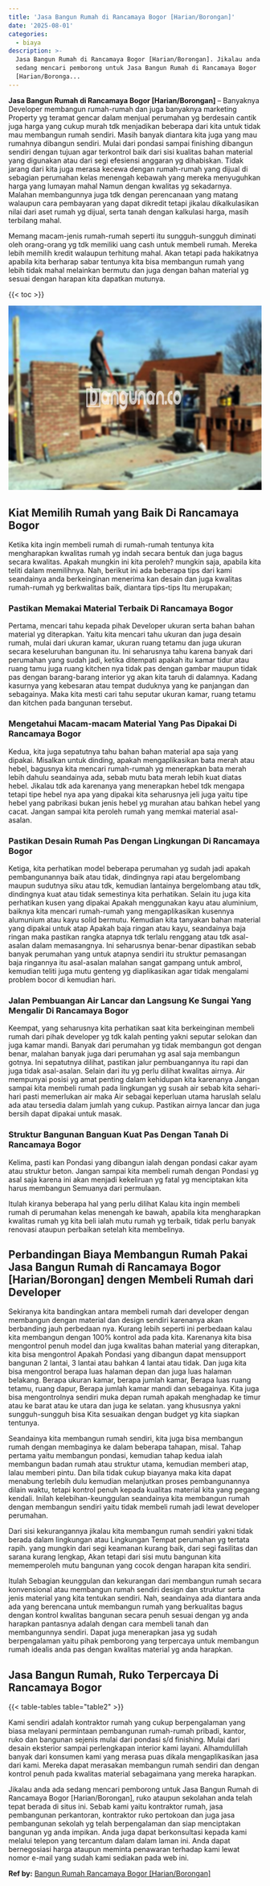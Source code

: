 ```yaml
---
title: 'Jasa Bangun Rumah di Rancamaya Bogor [Harian/Borongan]'
date: '2025-08-01'
categories:
  - biaya
description: >-
  Jasa Bangun Rumah di Rancamaya Bogor [Harian/Borongan]. Jikalau anda ada
  sedang mencari pemborong untuk Jasa Bangun Rumah di Rancamaya Bogor
  [Harian/Boronga...
---
```


**Jasa Bangun Rumah di Rancamaya Bogor \[Harian/Borongan\]** – Banyaknya Developer membangun rumah-rumah dan juga banyaknya marketing Property yg teramat gencar dalam menjual perumahan yg berdesain cantik juga harga yang cukup murah tdk menjadikan beberapa dari kita untuk tidak mau membangun rumah sendiri. Masih banyak diantara kita juga yang mau rumahnya dibangun sendiri. Mulai dari pondasi sampai finishing dibangun sendiri dengan tujuan agar terkontrol baik dari sisi kualitas bahan material yang digunakan atau dari segi efesiensi anggaran yg dihabiskan. Tidak jarang dari kita juga merasa kecewa dengan rumah-rumah yang dijual di sebagian perumahan kelas menengah kebawah yang mereka menyuguhkan harga yang lumayan mahal Namun dengan kwalitas yg sekadarnya. Malahan membangunnya juga tdk dengan perencanaan yang matang walaupun cara pembayaran yang dapat dikredit tetapi jikalau dikalkulasikan nilai dari aset rumah yg dijual, serta tanah dengan kalkulasi harga, masih terbilang mahal.

Memang macam-jenis rumah-rumah seperti itu sungguh-sungguh diminati oleh orang-orang yg tdk memiliki uang cash untuk membeli rumah. Mereka lebih memilih kredit walaupun terhitung mahal. Akan tetapi pada hakikatnya apabila kita berharap sabar tentunya kita bisa membangun rumah yang lebih tidak mahal melainkan bermutu dan juga dengan bahan material yg sesuai dengan harapan kita dapatkan mutunya.

{{< toc >}}

![Jasa Bangun Rumah di Rancamaya Bogor [Harian/Borongan]](/images/borong-bangunan-23.png)

## Kiat Memilih Rumah yang Baik Di Rancamaya Bogor

Ketika kita ingin membeli rumah di rumah-rumah tentunya kita mengharapkan kwalitas rumah yg indah secara bentuk dan juga bagus secara kwalitas. Apakah mungkin ini kita peroleh? mungkin saja, apabila kita teliti dalam memilihnya. Nah, berikut ini ada beberapa tips dari kami seandainya anda berkeinginan menerima kan desain dan juga kwalitas rumah-rumah yg berkwalitas baik, diantara tips-tips Itu merupakan;

### Pastikan Memakai Material Terbaik Di Rancamaya Bogor

Pertama, mencari tahu kepada pihak Developer ukuran serta bahan bahan material yg diterapkan. Yaitu kita mencari tahu ukuran dan juga desain rumah, mulai dari ukuran kamar, ukuran ruang tetamu dan juga ukuran secara keseluruhan bangunan itu. Ini seharusnya tahu karena banyak dari perumahan yang sudah jadi, ketika ditempati apakah itu kamar tidur atau ruang tamu juga ruang kitchen nya tidak pas dengan gambar maupun tidak pas dengan barang-barang interior yg akan kita taruh di dalamnya. Kadang kasurnya yang kebesaran atau tempat duduknya yang ke panjangan dan sebagainya. Maka kita mesti cari tahu seputar ukuran kamar, ruang tetamu dan kitchen pada bangunan tersebut.

### Mengetahui Macam-macam Material Yang Pas Dipakai Di Rancamaya Bogor

Kedua, kita juga sepatutnya tahu bahan bahan material apa saja yang dipakai. Misalkan untuk dinding, apakah mengaplikasikan bata merah atau hebel, bagusnya kita mencari rumah-rumah yg menerapkan bata merah lebih dahulu seandainya ada, sebab mutu bata merah lebih kuat diatas hebel. Jikalau tdk ada karenanya yang menerapkan hebel tdk mengapa tetapi tipe hebel nya apa yang dipakai kita seharusnya jeli juga yaitu tipe hebel yang pabrikasi bukan jenis hebel yg murahan atau bahkan hebel yang cacat. Jangan sampai kita peroleh rumah yang memkai material asal-asalan.

### Pastikan Desain Rumah Pas Dengan Lingkungan Di Rancamaya Bogor

Ketiga, kita perhatikan model beberapa perumahan yg sudah jadi apakah pembangunannya baik atau tidak, dindingnya rapi atau bergelombang maupun sudutnya siku atau tdk, kemudian lantainya bergelombang atau tdk, dindingnya kuat atau tidak semestinya kita perhatikan. Selain itu juga kita perhatikan kusen yang dipakai Apakah menggunakan kayu atau aluminium, baiknya kita mencari rumah-rumah yang mengaplikasikan kusennya alumunium atau kayu solid bermutu. Kemudian kita tanyakan bahan material yang dipakai untuk atap Apakah baja ringan atau kayu, seandainya baja ringan maka pastikan rangka atapnya tdk terlalu renggang atau tdk asal-asalan dalam memasangnya. Ini seharusnya benar-benar dipastikan sebab banyak perumahan yang untuk atapnya sendiri itu struktur pemasangan baja ringannya itu asal-asalan malahan sangat gampang untuk ambrol, kemudian teliti juga mutu genteng yg diaplikasikan agar tidak mengalami problem bocor di kemudian hari.

### Jalan Pembuangan Air Lancar dan Langsung Ke Sungai Yang Mengalir Di Rancamaya Bogor

Keempat, yang seharusnya kita perhatikan saat kita berkeinginan membeli rumah dari pihak developer yg tdk kalah penting yakni seputar selokan dan juga kamar mandi. Banyak dari perumahan yg tidak membangun got dengan benar, malahan banyak juga dari perumahan yg asal saja membangun gotnya. Ini sepatutnya dilihat, pastikan jalur pembuangannya itu rapi dan juga tidak asal-asalan. Selain dari itu yg perlu dilihat kwalitas airnya. Air mempunyai posisi yg amat penting dalam kehidupan kita karenanya Jangan sampai kita membeli rumah pada lingkungan yg susah air sebab kita sehari-hari pasti memerlukan air maka Air sebagai keperluan utama haruslah selalu ada atau tersedia dalam jumlah yang cukup. Pastikan airnya lancar dan juga bersih dapat dipakai untuk masak.

### Struktur Bangunan Banguan Kuat Pas Dengan Tanah Di Rancamaya Bogor

Kelima, pasti kan Pondasi yang dibangun ialah dengan pondasi cakar ayam atau struktur beton. Jangan sampai kita membeli rumah dengan Pondasi yg asal saja karena ini akan menjadi kekeliruan yg fatal yg menciptakan kita harus membangun Semuanya dari permulaan.

Itulah kiranya beberapa hal yang perlu dilihat Kalau kita ingin membeli rumah di perumahan kelas menengah ke bawah, apabila kita mengharapkan kwalitas rumah yg kita beli ialah mutu rumah yg terbaik, tidak perlu banyak renovasi ataupun perbaikan setelah kita membelinya.

## Perbandingan Biaya Membangun Rumah Pakai Jasa Bangun Rumah di Rancamaya Bogor \[Harian/Borongan\] dengen Membeli Rumah dari Developer

Sekiranya kita bandingkan antara membeli rumah dari developer dengan membangun dengan material dan design sendiri karenanya akan berbanding jauh perbedaan nya. Kurang lebih seperti ini perbedaan kalau kita membangun dengan 100% kontrol ada pada kita. Karenanya kita bisa mengontrol penuh model dan juga kwalitas bahan material yang diterapkan, kita bisa mengontrol Apakah Pondasi yang dibangun dapat mensupport bangunan 2 lantai, 3 lantai atau bahkan 4 lantai atau tidak. Dan juga kita bisa mengontrol berapa luas halaman depan dan juga luas halaman belakang. Berapa ukuran kamar, berapa jumlah kamar, Berapa luas ruang tetamu, ruang dapur, Berapa jumlah kamar mandi dan sebagainya. Kita juga bisa mengontrolnya sendiri muka depan rumah apakah menghadap ke timur atau ke barat atau ke utara dan juga ke selatan. yang khususnya yakni sungguh-sungguh bisa Kita sesuaikan dengan budget yg kita siapkan tentunya.

Seandainya kita membangun rumah sendiri, kita juga bisa membangun rumah dengan membaginya ke dalam beberapa tahapan, misal. Tahap pertama yaitu membangun pondasi, kemudian tahap kedua ialah membangun badan rumah atau struktur utama, kemudian memberi atap, lalau memberi pintu. Dan bila tidak cukup biayanya maka kita dapat menabung terlebih dulu kemudian melanjutkan proses pembangunannya dilain waktu, tetapi kontrol penuh kepada kualitas material kita yang pegang kendali. Inilah kelebihan-keunggulan seandainya kita membangun rumah dengan membangun sendiri yaitu tidak membeli rumah jadi lewat developer perumahan.

Dari sisi kekurangannya jikalau kita membangun rumah sendiri yakni tidak berada dalam lingkungan atau Lingkungan Tempat perumahan yg tertata rapih. yang mungkin dari segi keamanan kurang baik, dari segi fasilitas dan sarana kurang lengkap, Akan tetapi dari sisi mutu bangunan kita mememperoleh mutu bangunan yang cocok dengan harapan kita sendiri.

Itulah Sebagian keunggulan dan kekurangan dari membangun rumah secara konvensional atau membangun rumah sendiri design dan struktur serta jenis material yang kita tentukan sendiri. Nah, seandainya ada diantara anda ada yang berencana untuk membangun rumah yang berkualitas bagus dengan kontrol kwalitas bangunan secara penuh sesuai dengan yg anda harapkan pantasnya adalah dengan cara membeli tanah dan membangunnya sendiri. Dapat juga menerapkan jasa yg sudah berpengalaman yaitu pihak pemborong yang terpercaya untuk membangun rumah idealis anda pas dengan kwalitas material yg anda harapkan.

## Jasa Bangun Rumah, Ruko Terpercaya Di Rancamaya Bogor

{{< table-tables table="table2" >}}

Kami sendiri adalah kontraktor rumah yang cukup berpengalaman yang biasa melayani permintaan pembangunan rumah-rumah pribadi, kantor, ruko dan bangunan sejenis mulai dari pondasi s/d finishing. Mulai dari desain eksterior sampai perlengkapan interior kami layani. Alhamdulillah banyak dari konsumen kami yang merasa puas dikala mengaplikasikan jasa dari kami. Mereka dapat merasakan membangun rumah sendiri dan dengan kontrol penuh pada kwalitas material sebagaimana yang mereka harapkan.

Jikalau anda ada sedang mencari pemborong untuk Jasa Bangun Rumah di Rancamaya Bogor \[Harian/Borongan\], ruko ataupun sekolahan anda telah tepat berada di situs ini. Sebab kami yaitu kontraktor rumah, jasa pembangunan perkantoran, kontraktor ruko pertokoan dan juga jasa pembangunan sekolah yg telah berpengalaman dan siap menciptakan bangunan yg anda impikan. Anda juga dapat berkonsultasi kepada kami melalui telepon yang tercantum dalam dalam laman ini. Anda dapat bernegosiasi harga ataupun meminta penawaran terhadap kami lewat nomor e-mail yang sudah kami sediakan pada web ini.

**Ref by:** [Bangun Rumah Rancamaya Bogor [Harian/Borongan]](https://id.wikipedia.org/wiki/Bangun)
